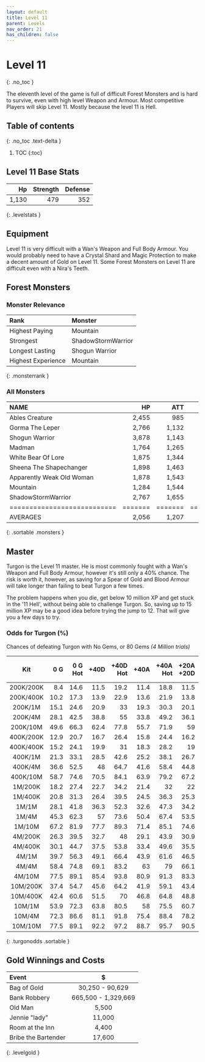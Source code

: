 ```yaml
---
layout: default
title: Level 11
parent: Levels
nav_order: 21
has_children: false
---
```

# Level 11
{: .no_toc }

The eleventh level of the game is full of difficult Forest Monsters and is hard to survive, even with high level Weapon and Armour. Most competitive Players will skip Level 11. Mostly because the level 11 is Hell.

## Table of contents
{: .no_toc .text-delta }

1. TOC
{:toc}

## Level 11 Base Stats

|    Hp | Strength | Defense |
|------:|---------:|--------:|
| 1,130 |      479 |     352 |
{: .levelstats }
  
## Equipment

Level 11 is very difficult with a Wan's Weapon and Full Body Armour. You would probably need to have a Crystal Shard and Magic Protection to make a decent amount of Gold on Level 11. Some Forest Monsters on Level 11 are difficult even with a Nira's Teeth.

## Forest Monsters

### Monster Relevance

| Rank               | Monster            |
|:-------------------|:-------------------|
| Highest Paying     | Mountain           |
| Strongest          | ShadowStormWarrior |
| Longest Lasting    | Shogun Warrior     |
| Highest Experience | Mountain           |
{: .monsterrank }
  
### All Monsters

| NAME                      |    HP |   ATT |     XP |    GOLD | RARE | WEAPON             | 
|:--------------------------|------:|------:|-------:|--------:|:-----|:-------------------|
| Ables Creature            | 2,455 |   985 | 28,222 | 176,775 | No   | Bear Hug           | 
| Gorma The Leper           | 2,766 | 1,132 | 26,333 | 168,774 | No   | Contagious Disease | 
| Shogun Warrior            | 3,878 | 1,143 | 26,555 | 165,433 | No   | Japenese Nortaki   | 
| Madman                    | 1,764 | 1,265 | 25,665 | 149,564 | No   | Chant Of Insanity  | 
| White Bear Of Lore        | 1,875 | 1,344 | 16,775 |  65,544 | No   | Snow Of Death      | 
| Sheena The Shapechanger   | 1,898 | 1,463 | 26,655 | 165,755 | No   | Deadly Illusions   | 
| Apparently Weak Old Woman | 1,878 | 1,543 | 37,762 | 173,522 | Yes  | \*GODS HAMMER\*    | 
| Mountain                  | 1,284 | 1,544 | 38,774 | 186,454 | No   | Landslide          | 
| ShadowStormWarrior        | 2,767 | 1,655 | 26,181 | 162,445 | No   | Mystical Storm     | 
|===========================|=======|=======|========|=========|======|====================|
| AVERAGES                  | 2,056 | 1,207 | 25,292 | 141,427 |      |                    | 
{: .sortable .monsters }
  
## Master

Turgon is the Level 11 master. He is most commonly fought with a Wan's Weapon and Full Body Armour, however it's still only a 40% chance. The risk is worth it, however, as saving for a Spear of Gold and Blood Armour will take longer than failing to beat Turgon a few times.  
  
The problem happens when you die, get below 10 million XP and get stuck in the '11 Hell', without being able to challenge Turgon. So, saving up to 15 million XP may be a good idea before trying the jump to 12. That will give you a few days to try.

### Odds for Turgon (%)

Chances of defeating Turgon with No Gems, or 80 Gems *(4 Million trials)*



| Kit       | 0 G<br> | 0 G<br>Hot | +40D<br> | +40D<br>Hot | +40A<br> | +40A<br>Hot | +20A<br>+20D | +20A +20D<br>Hot | 
|:---------:|--------:|-----------:|---------:|------------:|---------:|------------:|-------------:|-----------------:|
| 200K/200K |     8.4 |       14.6 |     11.5 |        19.2 |     11.4 |        18.8 |         11.5 |               19 | 
| 200K/400K |    10.2 |       17.3 |     13.9 |        22.9 |     13.6 |        21.9 |         13.8 |             22.4 | 
| 200K/1M   |    15.1 |       24.6 |     20.9 |          33 |     19.3 |        30.3 |         20.1 |             31.5 | 
| 200K/4M   |    28.1 |       42.5 |     38.8 |          55 |     33.8 |        49.2 |         36.1 |             51.9 | 
| 200K/10M  |    49.6 |       66.3 |     62.4 |        77.8 |     55.7 |        71.9 |           59 |             74.9 | 
| 400K/200K |    12.9 |       20.7 |     16.7 |        26.4 |     15.8 |        24.4 |         16.2 |             25.4 | 
| 400K/400K |    15.2 |       24.1 |     19.9 |          31 |     18.3 |        28.2 |           19 |             29.6 | 
| 400K/1M   |    21.3 |       33.1 |     28.5 |        42.6 |     25.2 |        38.1 |         26.7 |             40.3 | 
| 400K/4M   |    36.6 |       52.5 |       48 |        64.7 |     41.6 |        58.4 |         44.8 |             61.5 | 
| 400K/10M  |    58.7 |       74.6 |     70.5 |        84.1 |     63.9 |        79.2 |         67.2 |             81.8 | 
| 1M/200K   |    18.2 |       27.4 |     22.7 |        34.2 |     21.4 |          32 |           22 |             32.9 | 
| 1M/400K   |    20.8 |       31.3 |     26.4 |        39.5 |     24.5 |        36.3 |         25.3 |             37.7 | 
| 1M/1M     |    28.1 |       41.8 |     36.3 |        52.3 |     32.6 |        47.3 |         34.2 |             49.6 | 
| 1M/4M     |    45.3 |       62.3 |       57 |        73.6 |     50.4 |        67.4 |         53.5 |             70.4 | 
| 1M/10M    |    67.2 |       81.9 |     77.7 |        89.3 |     71.4 |        85.1 |         74.6 |             87.3 | 
| 4M/200K   |    26.3 |       39.5 |     32.7 |          48 |     29.1 |        43.9 |         30.9 |             46.1 | 
| 4M/400K   |    30.1 |       44.7 |     37.5 |        53.8 |     33.4 |        49.6 |         35.5 |             51.8 | 
| 4M/1M     |    39.7 |       56.3 |     49.1 |        66.4 |     43.9 |        61.6 |         46.5 |               64 | 
| 4M/4M     |    58.4 |       74.8 |     69.1 |        83.2 |       63 |          79 |         66.1 |             81.2 | 
| 4M/10M    |    77.5 |       89.1 |     85.4 |        93.8 |     80.9 |        91.3 |         83.3 |             92.6 | 
| 10M/200K  |    37.4 |       54.7 |     45.6 |        64.2 |     41.9 |        59.1 |         43.4 |             61.4 | 
| 10M/400K  |    42.4 |       60.6 |     51.5 |          70 |     46.8 |        64.8 |         48.8 |             67.2 | 
| 10M/1M    |    53.9 |       72.3 |     63.8 |        80.5 |       58 |        75.5 |         60.7 |               78 | 
| 10M/4M    |    72.3 |       86.6 |     81.1 |        91.8 |     75.4 |        88.4 |         78.2 |             90.2 | 
| 10M/10M   |    77.5 |       89.1 |     92.2 |        97.2 |     88.7 |        95.7 |         90.5 |             96.5 | 
{: .turgonodds .sortable }
  
## Gold Winnings and Costs

| Event               | $                   |
|:--------------------|:-------------------:|
| Bag of Gold         | 30,250 - 90,629     |
| Bank Robbery        | 665,500 - 1,329,669 |
| Old Man             | 5,500               |
| Jennie "lady"       | 11,000              |
| Room at the Inn     | 4,400               |
| Bribe the Bartender | 17,600              |
{: .levelgold }
  

